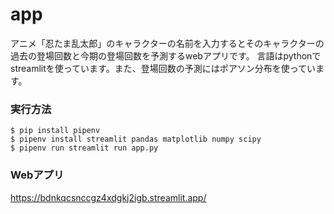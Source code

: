 # app
アニメ「忍たま乱太郎」のキャラクターの名前を入力するとそのキャラクターの過去の登場回数と今期の登場回数を予測するwebアプリです。
言語はpythonでstreamlitを使っています。また、登場回数の予測にはポアソン分布を使っています。
### 実行方法
```
$ pip install pipenv
$ pipenv install streamlit pandas matplotlib numpy scipy 
$ pipenv run streamlit run app.py
```
### Webアプリ
https://bdnkqcsnccgz4xdgkj2igb.streamlit.app/
